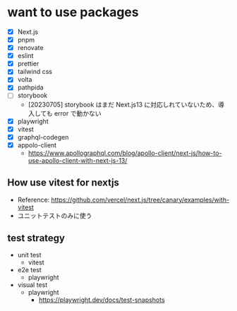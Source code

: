 # want to use packages

- [x] Next.js
- [x] pnpm
- [x] renovate
- [x] eslint
- [x] prettier
- [x] tailwind css
- [x] volta
- [x] pathpida
- [ ] storybook
  - [20230705] storybook はまだ Next.js13 に対応しれていないため、導入しても error で動かない
- [x] playwright
- [x] vitest
- [x] graphql-codegen
- [x] appolo-client
  - <https://www.apollographql.com/blog/apollo-client/next-js/how-to-use-apollo-client-with-next-js-13/>

## How use vitest for nextjs

- Reference: <https://github.com/vercel/next.js/tree/canary/examples/with-vitest>
- ユニットテストのみに使う

## test strategy

- unit test
  - vitest
- e2e test
  - playwright
- visual test
  - playwright
    - <https://playwright.dev/docs/test-snapshots>
